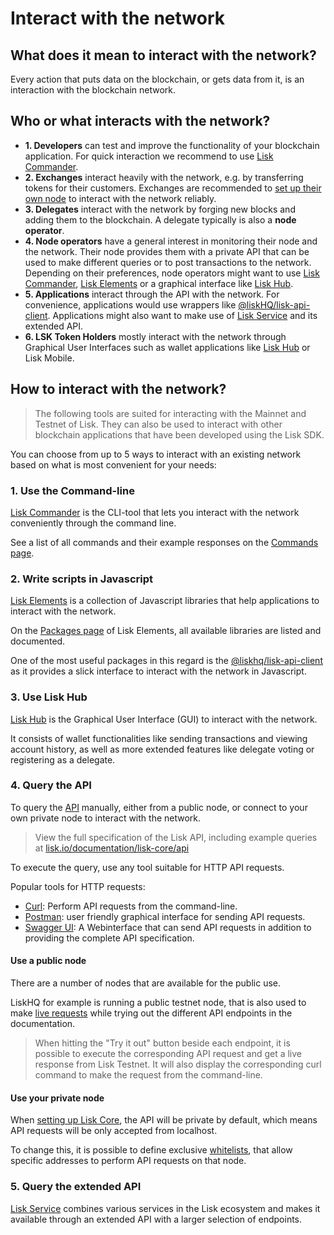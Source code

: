 # Interact with the network


## What does it mean to interact with the network?
Every action that puts data on the blockchain, or gets data from it, is an interaction with the blockchain network. 


## Who or what interacts with the network?

- __1. Developers__ can test and improve the functionality of your blockchain application. For quick interaction we recommend to use [Lisk Commander](#a-use-the-command-line).
- __2. Exchanges__ interact heavily with the network, e.g. by transferring tokens for their customers. Exchanges are recommended to [set up their own node](maintain-node.md) to interact with the network reliably.
- __3. Delegates__ interact with the network by forging new blocks and adding them to the blockchain. A delegate typically is also a __node operator__.
- __4. Node operators__ have a general interest in monitoring their node and the network. Their node provides them with a private API that can be used to make different queries or to post transactions to the network. Depending on their preferences, node operators might want to use [Lisk Commander](#a-use-the-command-line), [Lisk Elements](#b-write-scripts-in-javascript) or a graphical interface like [Lisk Hub](#c-use-lisk-hub).
- __5. Applications__ interact through the API with the network. For convenience, applications would use wrappers like [@liskHQ/lisk-api-client](../lisk-sdk/lisk-elements/packages/api-client.md). Applications might also want to make use of [Lisk Service](https://github.com/LiskHQ/lisk-service) and its extended API.
- __6. LSK Token Holders__ mostly interact with the network through Graphical User Interfaces such as wallet applications like [Lisk Hub](https://lisk.io/hub) or Lisk Mobile.


## How to interact with the network?

> The following tools are suited for interacting with the Mainnet and Testnet of Lisk. They can also be used to interact with other blockchain applications that have been developed using the Lisk SDK.

You can choose from up to 5 ways to interact with an existing network based on what is most convenient for your needs:

### 1. Use the Command-line
[Lisk Commander](../lisk-sdk/lisk-commander/introduction.md) is the CLI-tool that lets you interact with the network conveniently through the command line.

See a list of all commands and their example responses on the [Commands page](../lisk-sdk/lisk-commander/user-guide/commands.md).

### 2. Write scripts in Javascript
[Lisk Elements](../lisk-sdk/lisk-elements/introduction.md) is a collection of Javascript libraries that help applications to interact with the network.

On the [Packages page](../lisk-sdk/lisk-elements/packages.md) of Lisk Elements, all available libraries are listed and documented.

One of the most useful packages in this regard is the [@liskhq/lisk-api-client](../lisk-sdk/lisk-elements/packages/api-client.md) as it provides a slick interface to interact with the network in Javascript.

### 3. Use Lisk Hub
[Lisk Hub](https://lisk.io/hub) is the Graphical User Interface (GUI) to interact with the network.

It consists of wallet functionalities like sending transactions and viewing account history, as well as more extended features like delegate voting or registering as a delegate.

### 4. Query the API
To query the [API](https://lisk.io/documentation/lisk-core/api) manually, either from a public node, or connect to your own private node to interact with the network.

> View the full specification of the Lisk API, including example queries at [lisk.io/documentation/lisk-core/api](https://lisk.io/documentation/lisk-core/api)

To execute the query,  use any tool suitable for HTTP API requests.

Popular tools for HTTP requests:

- [Curl](https://curl.haxx.se/): Perform API requests from the command-line.
- [Postman](https://www.getpostman.com/): user friendly graphical interface for sending API requests.
- [Swagger UI](https://lisk.io/documentation/lisk-core/api): A Webinterface that can send API requests in addition to providing the complete API specification.

#### Use a public node

There are a number of nodes that are available for the public use.

LiskHQ for example is running a public testnet node, that is also used to make [live requests](https://lisk.io/documentation/lisk-core/api) while trying out the different API endpoints in the documentation.

> When hitting the "Try it out" button beside each endpoint, it is possible to execute the corresponding API request and get a live response from Lisk Testnet.
> It will also display the corresponding curl command to make the request from the command-line.

#### Use your private node

When [setting up Lisk Core](maintain-node.md), the API will be private by default, which means API requests will be only accepted from localhost.

To change this, it is possible to define exclusive [whitelists](../lisk-core/configuration#api-access-control), that allow specific addresses to perform API requests on that node.

### 5. Query the extended API

[Lisk Service](https://github.com/LiskHQ/lisk-service) combines various services in the Lisk ecosystem and makes it available through an extended API with a larger selection of endpoints.
